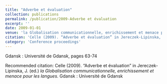 ```yaml
---
title: "Adverbe et évaluation"
collection: publications
permalink: /publication/2009-Adverbe et évaluation
excerpt: ''
date: 2009-01-01
venue: 'la Globalisation communicationnelle, enrichissement et menace pour les langues'
citation: 'Celle (2009). “Adverbe et évaluation” in Jereczek-Lipinska, J. (ed.) <i>la Globalisation communicationnelle, enrichissement et menace pour les langues.</i> Gdansk : Université de Gdansk'
category: 'Conference proceedings'
---
```

Gdansk : Université de Gdansk, pages 63-74

Recommended citation: Celle (2009). “Adverbe et évaluation” in Jereczek-Lipinska, J. (ed.) <i>la Globalisation communicationnelle, enrichissement et menace pour les langues.</i> Gdansk : Université de Gdansk